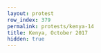 ```yaml
---
layout: protest
row_index: 379
permalink: protests/kenya-14
title: Kenya, October 2017
hidden: true
---
```

